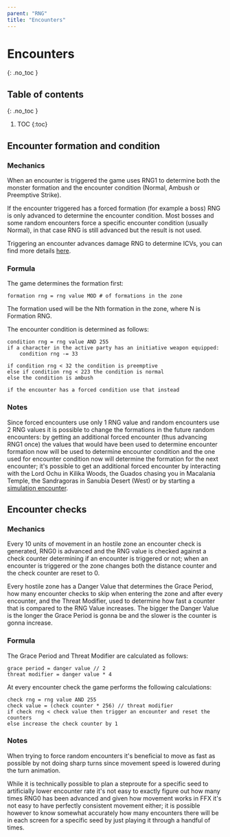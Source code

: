 ```yaml
---
parent: "RNG"
title: "Encounters"
---
```

# Encounters
{: .no_toc }

## Table of contents
{: .no_toc }

1. TOC
{:toc}

## Encounter formation and condition

### Mechanics
When an encounter is triggered the game uses RNG1 to determine both the monster formation and the encounter condition (Normal, Ambush or Preemptive Strike).

If the encounter triggered has a forced formation (for example a boss) RNG is only advanced to determine the encounter condition. Most bosses and some random encounters force a specific encounter condition (usually Normal), in that case RNG is still advanced but the result is not used.

Triggering an encounter advances damage RNG to determine ICVs, you can find more details [here](./damage-crit-escape-icv#icv).

### Formula
The game determines the formation first:
```
formation rng = rng value MOD # of formations in the zone
```
The formation used will be the Nth formation in the zone, where N is Formation RNG.

The encounter condition is determined as follows:
```
condition rng = rng value AND 255
if a character in the active party has an initiative weapon equipped:
    condition rng -= 33

if condition rng < 32 the condition is preemptive
else if condition rng < 223 the condition is normal
else the condition is ambush

if the encounter has a forced condition use that instead
```

### Notes
Since forced encounters use only 1 RNG value and random encounters use 2 RNG values it is possible to change the formations in the future random encounters: by getting an additional forced encounter (thus advancing RNG1 once) the values that would have been used to determine encounter formation now will be used to determine encounter condition and the one used for encounter condition now will determine the formation for the next encounter; it's possible to get an additional forced encounter by interacting with the Lord Ochu in Kilika Woods, the Guados chasing you in Macalania Temple, the Sandragoras in Sanubia Desert (West) or by starting a [simulation encounter](../game-mechanics/sim-encounters).

## Encounter checks

### Mechanics
Every 10 units of movement in an hostile zone an encounter check is generated, RNG0 is advanced and the RNG value is checked against a check counter determining if an encounter is triggered or not; when an encounter is triggered or the zone changes both the distance counter and the check counter are reset to 0.

Every hostile zone has a Danger Value that determines the Grace Period, how many encounter checks to skip when entering the zone and after every encounter, and the Threat Modifier, used to determine how fast a counter that is compared to the RNG Value increases. The bigger the Danger Value is the longer the Grace Period is gonna be and the slower is the counter is gonna increase.

### Formula
The Grace Period and Threat Modifier are calculated as follows:
```
grace period = danger value // 2
threat modifier = danger value * 4
```

At every encounter check the game performs the following calculations:
```
check rng = rng value AND 255
check value = (check counter * 256) // threat modifier
if check rng < check value then trigger an encounter and reset the counters
else increase the check counter by 1
```

### Notes
When trying to force random encounters it's beneficial to move as fast as possible by not doing sharp turns since movement speed is lowered during the turn animation.

While it is technically possible to plan a steproute for a specific seed to artificially lower encounter rate it's not easy to exactly figure out how many times RNG0 has been advanced and given how movement works in FFX it's not easy to have perfectly consistent movement either; it is possible however to know somewhat accurately how many encounters there will be in each screen for a specific seed by just playing it through a handful of times.
